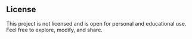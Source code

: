 ## License

This project is not licensed and is open for personal and educational use. Feel free to explore, modify, and share.
